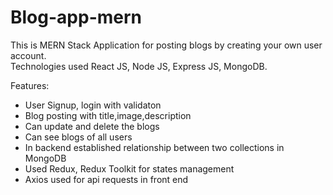 # Blog-app-mern

This is MERN Stack Application for posting blogs by creating your own user account.
<br/>
Technologies used React JS, Node JS, Express JS, MongoDB.

Features:

- User Signup, login with validaton
- Blog posting with title,image,description
- Can update and delete the blogs
- Can see blogs of all users
- In backend established relationship between two collections in MongoDB
- Used Redux, Redux Toolkit for states management
- Axios used for api requests in front end
